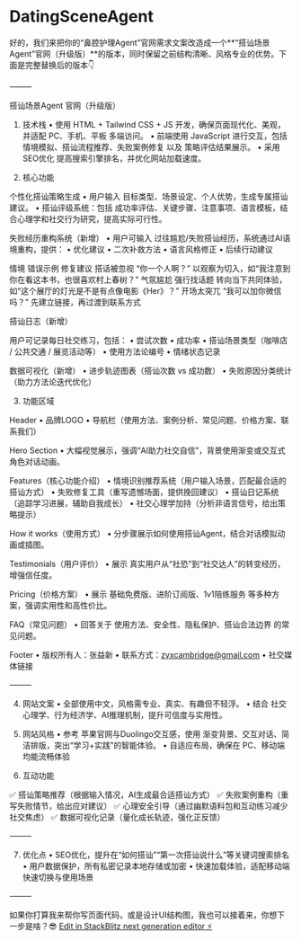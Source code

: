 # DatingSceneAgent

好的，我们来把你的“鼻腔护理Agent”官网需求文案改造成一个**“搭讪场景Agent”官网（升级版）**的版本，同时保留之前结构清晰、风格专业的优势。下面是完整替换后的版本👇

⸻

搭讪场景Agent 官网（升级版）

1. 技术栈
	•	使用 HTML + Tailwind CSS + JS 开发，确保页面现代化、美观，并适配 PC、手机、平板 多端访问。
	•	前端使用 JavaScript 进行交互，包括 情境模拟、搭讪流程推荐、失败案例修复 以及 策略评估结果展示。
	•	采用 SEO优化 提高搜索引擎排名，并优化网站加载速度。

2. 核心功能

个性化搭讪策略生成
	•	用户输入 目标类型、场景设定、个人优势，生成专属搭讪建议。
	•	搭讪评级系统：包括 成功率评估、关键步骤、注意事项、语言模板，结合心理学和社交行为研究，提高实际可行性。

失败经历重构系统（新增）
	•	用户可输入 过往尴尬/失败搭讪经历，系统通过AI语境重构，提供：
	•	优化建议
	•	二次补救方法
	•	语言风格修正
	•	后续行动建议

情境	错误示例	修复建议
搭话被忽视	“你一个人啊？”	以观察为切入，如“我注意到你在看这本书，也很喜欢村上春树？”
气氛尴尬	强行找话题	转向当下共同体验，如“这个展厅的灯光是不是有点像电影《Her》？”
开场太突兀	“我可以加你微信吗？”	先建立链接，再过渡到联系方式

搭讪日志（新增）

用户可记录每日社交练习，包括：
	•	尝试次数
	•	成功率
	•	搭讪场景类型（咖啡店 / 公共交通 / 展览活动等）
	•	使用方法论编号
	•	情绪状态记录

数据可视化（新增）
	•	进步轨迹图表（搭讪次数 vs 成功数）
	•	失败原因分类统计（助力方法论迭代优化）

3. 功能区域

Header
	•	品牌LOGO
	•	导航栏（使用方法、案例分析、常见问题、价格方案、联系我们）

Hero Section
	•	大幅视觉展示，强调“AI助力社交自信”，背景使用渐变或交互式角色对话动画。

Features（核心功能介绍）
	•	情境识别推荐系统（用户输入场景，匹配最合适的搭讪方式）
	•	失败修复工具（重写遗憾场面，提供挽回建议）
	•	搭讪日记系统（追踪学习进展，辅助自我成长）
	•	社交心理学加持（分析非语言信号，给出策略提示）

How it works（使用方式）
	•	分步骤展示如何使用搭讪Agent，结合对话模拟动画或插图。

Testimonials（用户评价）
	•	展示 真实用户从“社恐”到“社交达人”的转变经历，增强信任度。

Pricing（价格方案）
	•	展示 基础免费版、进阶订阅版、1v1陪练服务 等多种方案，强调实用性和高性价比。

FAQ（常见问题）
	•	回答关于 使用方法、安全性、隐私保护、搭讪合法边界 的常见问题。

Footer
	•	版权所有人：张益新
	•	联系方式：zyxcambridge@gmail.com
	•	社交媒体链接

⸻

4. 网站文案
	•	全部使用中文，风格需专业、真实、有趣但不轻浮。
	•	结合 社交心理学、行为经济学、AI推理机制，提升可信度与实用性。

5. 网站风格
	•	参考 苹果官网与Duolingo交互感，使用 渐变背景、交互对话、简洁排版，突出“学习+实践”的智能体验。
	•	自适应布局，确保在 PC、移动端均能流畅体验

6. 互动功能

✅ 搭讪策略推荐（根据输入情况，AI生成最合适搭讪方式）
✅ 失败案例重构（重写失败情节，给出应对建议）
✅ 心理安全引导（通过幽默语料包和互动练习减少社交焦虑）
✅ 数据可视化记录（量化成长轨迹，强化正反馈）

⸻

7. 优化点
	•	SEO优化，提升在“如何搭讪”“第一次搭讪说什么”等关键词搜索排名
	•	用户数据保护，所有私密记录本地存储或加密
	•	快速加载体验，适配移动端快速切换与使用场景

⸻

如果你打算我来帮你写页面代码，或是设计UI结构图，我也可以接着来，你想下一步是啥？😎
[Edit in StackBlitz next generation editor ⚡️](https://stackblitz.com/~/github.com/zyxcambridge/DatingSceneAgent)